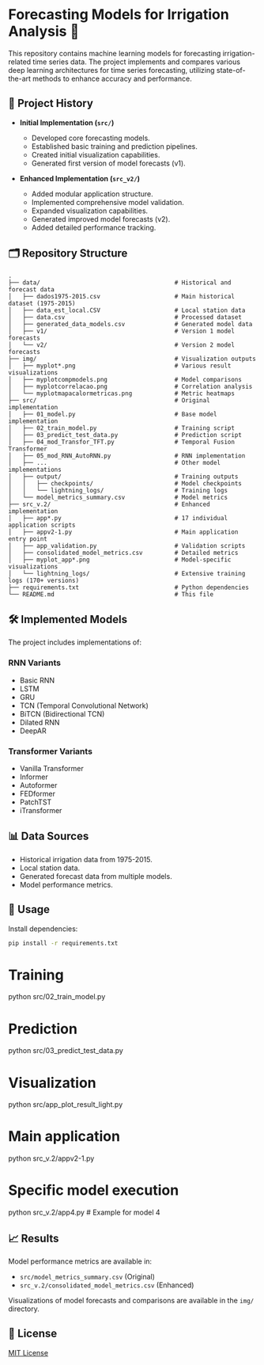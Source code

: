 # Forecasting Models for Irrigation Analysis 🌱

This repository contains machine learning models for forecasting irrigation-related time series data. The project implements and compares various deep learning architectures for time series forecasting, utilizing state-of-the-art methods to enhance accuracy and performance.

## 📜 Project History

- **Initial Implementation (`src/`)**
  - Developed core forecasting models.
  - Established basic training and prediction pipelines.
  - Created initial visualization capabilities.
  - Generated first version of model forecasts (v1).

- **Enhanced Implementation (`src_v2/`)**
  - Added modular application structure.
  - Implemented comprehensive model validation.
  - Expanded visualization capabilities.
  - Generated improved model forecasts (v2).
  - Added detailed performance tracking.

## 🗂 Repository Structure

```plaintext
.
├── data/                                      # Historical and forecast data
│   ├── dados1975-2015.csv                     # Main historical dataset (1975-2015)
│   ├── data_est_local.CSV                     # Local station data
│   ├── data.csv                               # Processed dataset
│   ├── generated_data_models.csv              # Generated model data
│   ├── v1/                                    # Version 1 model forecasts
│   └── v2/                                    # Version 2 model forecasts
├── img/                                       # Visualization outputs
│   ├── myplot*.png                            # Various result visualizations
│   ├── myplotcompmodels.png                   # Model comparisons
│   ├── myplotcorrelacao.png                   # Correlation analysis
│   └── myplotmapacalormetricas.png            # Metric heatmaps
├── src/                                       # Original implementation
│   ├── 01_model.py                            # Base model implementation
│   ├── 02_train_model.py                      # Training script
│   ├── 03_predict_test_data.py                # Prediction script
│   ├── 04_mod_Transfor_TFT.py                 # Temporal Fusion Transformer
│   ├── 05_mod_RNN_AutoRNN.py                  # RNN implementation
│   ├── ...                                    # Other model implementations
│   ├── output/                                # Training outputs
│   │   ├── checkpoints/                       # Model checkpoints
│   │   └── lightning_logs/                    # Training logs
│   └── model_metrics_summary.csv              # Model metrics
├── src_v.2/                                   # Enhanced implementation
│   ├── app*.py                                # 17 individual application scripts
│   ├── appv2-1.py                             # Main application entry point
│   ├── app_validation.py                      # Validation scripts
│   ├── consolidated_model_metrics.csv         # Detailed metrics
│   ├── myplot_app*.png                        # Model-specific visualizations
│   └── lightning_logs/                        # Extensive training logs (170+ versions)
├── requirements.txt                           # Python dependencies
└── README.md                                  # This file

```

## 🛠 Implemented Models

The project includes implementations of:

### RNN Variants
- Basic RNN
- LSTM
- GRU
- TCN (Temporal Convolutional Network)
- BiTCN (Bidirectional TCN)
- Dilated RNN
- DeepAR

### Transformer Variants
- Vanilla Transformer
- Informer
- Autoformer
- FEDformer
- PatchTST
- iTransformer

## 📊 Data Sources

- Historical irrigation data from 1975-2015.
- Local station data.
- Generated forecast data from multiple models.
- Model performance metrics.

## 🔧 Usage

Install dependencies:
```bash
pip install -r requirements.txt
```

# Training
python src/02_train_model.py

# Prediction
python src/03_predict_test_data.py

# Visualization
python src/app_plot_result_light.py


# Main application
python src_v.2/appv2-1.py

# Specific model execution
python src_v.2/app4.py  # Example for model 4

## 📈 Results

Model performance metrics are available in:
- `src/model_metrics_summary.csv` (Original)
- `src_v.2/consolidated_model_metrics.csv` (Enhanced)

Visualizations of model forecasts and comparisons are available in the `img/` directory.

## 📄 License

[MIT License](LICENSE)
